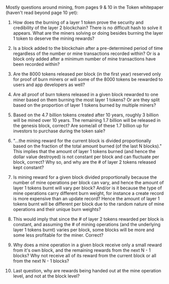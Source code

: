 Mostly questions around mining, from pages 9 & 10 in the Token whitepaper (haven't read beyond page 10 yet):

1. How does the burning of a layer 1 token prove the security and credibility of the layer 2 blockchain? There is no difficult hash to solve it appears. What are the miners solving or doing besides burning the layer 1 token to deserve the mining rewards?

2. Is a block added to the blockchain after a pre-determined period of time regardless of the number or mine transactions recorded within? Or is a block only added after a minimum number of mine transactions have been recorded within? 

3. Are the 8000 tokens released per block (in the first year) reserved only for proof of burn miners or will some of the 8000 tokens be rewarded to users and app developers as well?

4. Are all proof of burn tokens released in a given block rewarded to one miner based on them burning the most layer 1 tokens? Or are they split based on the proportion of layer 1 tokens burned by multiple miners? 

5. Based on the 4.7 billion tokens created after 10 years, roughly 3 billion will be mined over 10 years. The remaining 1.7 billion will be released in the genesis block, correct? Are some/all of these 1.7 billion up for investors to purchase during the token sale?

6. "...the mining reward for the current block is divided proportionally based on the fraction of the total amount burned (of the last N blocks)." This implies that the amount of layer 1 tokens burned (and hence the dollar value destroyed) is not constant per block and can fluctuate per block, correct? Why so, and why are the # of layer 2 tokens released kept constant?

7. Is mining reward for a given block divided proportionally because the number of mine operations per block can vary, and hence the amount of layer 1 tokens burnt will vary per block? And/or is it because the type of mine operations carry different burn weight, for instance a create record is more expensive than an update record? Hence the amount of layer 1 tokens burnt will be different per block due to the random nature of mine operations and their unique burn weights?

8. This would imply that since the # of layer 2 tokens rewarded per block is constant, and assuming the # of mining operations (and the underlying layer 1 tokens burnt) varies per block, some blocks will be more and some less profitable for the miner. Correct?

9. Why does a mine operation in a given block receive only a small reward from it's own block, and the remaining rewards from the next N - 1 blocks? Why not receive all of its reward from the current block or all from the next N - 1 blocks? 

10. Last question, why are rewards being handed out at the mine operation level, and not at the block level?
